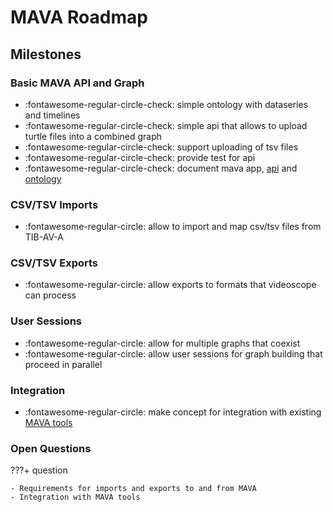 # MAVA Roadmap

## Milestones

### Basic MAVA API and Graph

- :fontawesome-regular-circle-check: simple ontology with dataseries and timelines
- :fontawesome-regular-circle-check: simple api that allows to upload turtle files into a combined graph
- :fontawesome-regular-circle-check: support uploading of tsv files
- :fontawesome-regular-circle-check: provide test for api
- :fontawesome-regular-circle-check: document mava app, [api](api.md) and [ontology](ontology.md)

### CSV/TSV Imports

- :fontawesome-regular-circle: allow to import and map csv/tsv files from TIB-AV-A

### CSV/TSV Exports

- :fontawesome-regular-circle: allow exports to formats that videoscope can process

### User Sessions

- :fontawesome-regular-circle: allow for multiple graphs that coexist
- :fontawesome-regular-circle: allow user sessions for graph building that proceed in parallel

### Integration

- :fontawesome-regular-circle: make concept for integration with existing [MAVA tools](tools.md)


### Open Questions

???+ question

    - Requirements for imports and exports to and from MAVA
    - Integration with MAVA tools

<script src="https://hypothes.is/embed.js" async></script>
